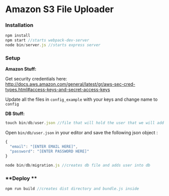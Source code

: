 # **Amazon S3 File Uploader**

### **Installation**

```javascript
npm install
npm start //starts webpack-dev-server
node bin/server.js //starts express server
```

### **Setup**

**Amazon Stuff:**

Get security credentials here:
http://docs.aws.amazon.com/general/latest/gr/aws-sec-cred-types.html#access-keys-and-secret-access-keys

Update all the files in `config_example` with your keys and change name to `config`

**DB Stuff:**

```javascript
touch bin/db/user.json //file that will hold the user that we will add to the db later
```

Open `bin/db/user.json` in your editor and save the following json object :

```javascript
{
  "email": "[ENTER EMAIL HERE]",
  "password": "[ENTER PASSWORD HERE]"
}
```

```javascript
node bin/db/migration.js //creates db file and adds user into db
```

### **Deploy **

```javascript
npm run build //creates dist directory and bundle.js inside
```
